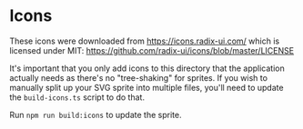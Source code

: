# Icons

These icons were downloaded from https://icons.radix-ui.com/ which is licensed
under MIT: https://github.com/radix-ui/icons/blob/master/LICENSE

It's important that you only add icons to this directory that the application
actually needs as there's no "tree-shaking" for sprites. If you wish to manually
split up your SVG sprite into multiple files, you'll need to update the
`build-icons.ts` script to do that.

Run `npm run build:icons` to update the sprite.
